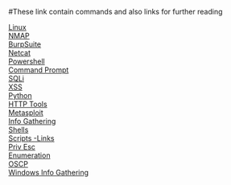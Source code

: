 #These link contain commands and also links for further reading       

[Linux]()  
[NMAP]()  
[BurpSuite]()  
[Netcat]()  
[Powershell]()  
[Command Prompt]()  
[SQLi]()  
[XSS]()  
[Python]()  
[HTTP Tools]()  
[Metasploit]()  
[Info Gathering]()  
[Shells]()  
[Scripts -Links]()  
[Priv Esc]()  
[Enumeration]()  
[OSCP]()  
[Windows Info Gathering]()  




